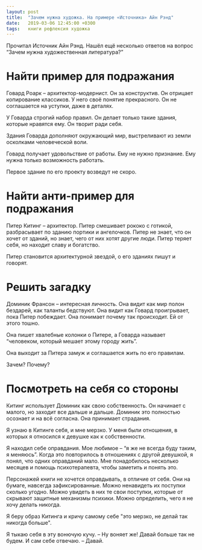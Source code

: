 ```yaml
---
layout: post
title:  "Зачем нужна художка. На примере «Источника» Айн Рэнд"
date:   2019-03-06 12:45:00 +0300
tags: 	книги рефлексия художка
---
```


​Прочитал Источник Айн Рэнд. Нашёл ещё несколько ответов на вопрос “Зачем нужна художественная литература?” 

# Найти пример для подражания  

Говард Роарк – архитектор-модернист. Он за конструктив. Он отрицает копирование классиков. У него своё понятие прекрасного. Он не соглашается на уступки, даже в деталях. 

У Говарда строгий набор правил. Он делает только такие здания, которые нравятся ему. Он творит ради себя. 

Здания Говарда дополняют окружающий мир, выстреливают из земли осколками человеческой воли. 

Говард получает удовольствие от работы. Ему не нужно признание. Ему нужна только возможность работать. 

Первое здание по его проекту возведут не скоро. 

# Найти анти-пример для подражания 

Питер Китинг – архитектор. Питер смешивает рококо с готикой, разбрасывает по зданию портики и ангелочков. Питер не знает, что он хочет от зданий, но знает, чего от них хотят другие люди. Питер теряет себя, но находит славу и богатство. 

Питер становится архитектурной звездой, о его зданиях пишут и говорят. 

# Решить загадку  

Доминик Франсон – интересная личность. Она видит как мир полон бездарей, как таланты бедствуют. Она видит как Говард проигрывает, пока Питер побеждает. Она понимает почему так происходит. Ей от этого тошно. 

Она пишет хвалебные колонки о Питере, а Говарда называет “человеком, который мешает этому городу жить”. 

Она выходит за Питера замуж и соглашается жить по его правилам. 

Зачем? Почему? 

# Посмотреть на себя со стороны  

Китинг использует Доминик как свою собственность. Он начинает с малого, но заходит все дальше и дальше. Доминик это полностью осознает и на всё согласна. Она принимает страдания. 

Я узнаю в Китинге себя, и мне мерзко. У меня были отношения, в которых я относился к девушке как к собственности. 

Я находил себе оправдания. Мое любимое – “я же не всегда буду таким, я меняюсь”. Когда это повторилось в отношениях с другой девушкой, я понял, что одних оправданий мало. Мне понадобилось несколько месяцев и помощь психотерапевта, чтобы заметить и понять это. 

Персонажей книги не хочется оправдывать, в отличие от себя. Они на бумаге, навсегда зафиксированные. Можно ненавидеть их поступки сколько угодно. Можно увидеть в них те свои поступки, которые от скрывают защитные механизмы психики. Можно определить, чего я не хочу делать никогда. 

Я беру образ Китинга и кричу самому себе "это мерзко, не делай так никогда больше". 

Я тыкаю себя в эту вонючую кучу. 
– Ну воняет же! Давай больше так не будем. 
И сам себе отвечаю. 
– Давай.